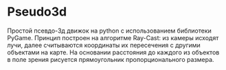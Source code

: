 # Pseudo3d
Простой псевдо-3д движок на python с использованием библиотеки PyGame.
Принцип построен на алгоритме Ray-Cast: из камеры исходят лучи, далее считываются координаты их пересечения с другими объектами на карте.
На основании расстояния до каждого из объектов в поле зрения рисуется прямоугольник пропорционального размера.
